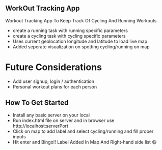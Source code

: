 ## WorkOut Tracking App
Workout Tracking App To Keep Track Of Cycling And Running Workouts
- create a running task with running specific parameters
- create a cycling task with cycling specific parameters
-  Uses current geolocation longitude and latitude to load live map
- Added seperate visualization on spotting cycling/running on map

# Future Considerations
 - Add user signup, login / authentication
 - Personal workout plans for each person

## How To Get Started 
-  Install any basic server on your local
-  Run index.html file on server and in browser use http://localhost:serverPort
- Click on map to add label and select cycling/running and fill proper inputs 
- Hit enter and Bingo!! Label Added In Map And Right-hand side list 😃  